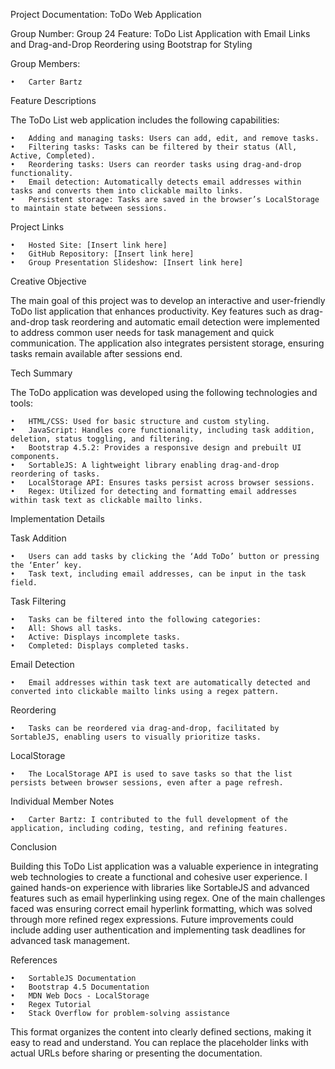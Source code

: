 Project Documentation: ToDo Web Application

Group Number: Group 24
Feature: ToDo List Application with Email Links and Drag-and-Drop Reordering using Bootstrap for Styling

Group Members:

	•	Carter Bartz

Feature Descriptions

The ToDo List web application includes the following capabilities:

	•	Adding and managing tasks: Users can add, edit, and remove tasks.
	•	Filtering tasks: Tasks can be filtered by their status (All, Active, Completed).
	•	Reordering tasks: Users can reorder tasks using drag-and-drop functionality.
	•	Email detection: Automatically detects email addresses within tasks and converts them into clickable mailto links.
	•	Persistent storage: Tasks are saved in the browser’s LocalStorage to maintain state between sessions.

Project Links

	•	Hosted Site: [Insert link here]
	•	GitHub Repository: [Insert link here]
	•	Group Presentation Slideshow: [Insert link here]

Creative Objective

The main goal of this project was to develop an interactive and user-friendly ToDo list application that enhances productivity. Key features such as drag-and-drop task reordering and automatic email detection were implemented to address common user needs for task management and quick communication. The application also integrates persistent storage, ensuring tasks remain available after sessions end.

Tech Summary

The ToDo application was developed using the following technologies and tools:

	•	HTML/CSS: Used for basic structure and custom styling.
	•	JavaScript: Handles core functionality, including task addition, deletion, status toggling, and filtering.
	•	Bootstrap 4.5.2: Provides a responsive design and prebuilt UI components.
	•	SortableJS: A lightweight library enabling drag-and-drop reordering of tasks.
	•	LocalStorage API: Ensures tasks persist across browser sessions.
	•	Regex: Utilized for detecting and formatting email addresses within task text as clickable mailto links.

Implementation Details

Task Addition

	•	Users can add tasks by clicking the ‘Add ToDo’ button or pressing the ‘Enter’ key.
	•	Task text, including email addresses, can be input in the task field.

Task Filtering

	•	Tasks can be filtered into the following categories:
	•	All: Shows all tasks.
	•	Active: Displays incomplete tasks.
	•	Completed: Displays completed tasks.

Email Detection

	•	Email addresses within task text are automatically detected and converted into clickable mailto links using a regex pattern.

Reordering

	•	Tasks can be reordered via drag-and-drop, facilitated by SortableJS, enabling users to visually prioritize tasks.

LocalStorage

	•	The LocalStorage API is used to save tasks so that the list persists between browser sessions, even after a page refresh.

Individual Member Notes

	•	Carter Bartz: I contributed to the full development of the application, including coding, testing, and refining features.

Conclusion

Building this ToDo List application was a valuable experience in integrating web technologies to create a functional and cohesive user experience. I gained hands-on experience with libraries like SortableJS and advanced features such as email hyperlinking using regex. One of the main challenges faced was ensuring correct email hyperlink formatting, which was solved through more refined regex expressions. Future improvements could include adding user authentication and implementing task deadlines for advanced task management.

References

	•	SortableJS Documentation
	•	Bootstrap 4.5 Documentation
	•	MDN Web Docs - LocalStorage
	•	Regex Tutorial
	•	Stack Overflow for problem-solving assistance

This format organizes the content into clearly defined sections, making it easy to read and understand. You can replace the placeholder links with actual URLs before sharing or presenting the documentation.
